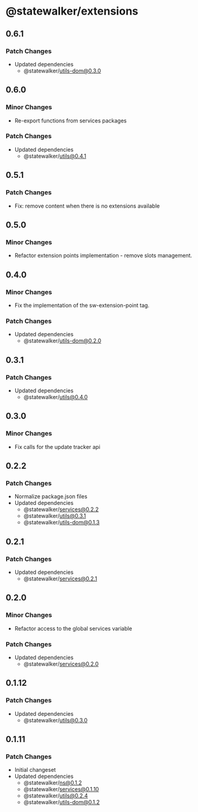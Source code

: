 # @statewalker/extensions

## 0.6.1

### Patch Changes

- Updated dependencies
  - @statewalker/utils-dom@0.3.0

## 0.6.0

### Minor Changes

- Re-export functions from services packages

### Patch Changes

- Updated dependencies
  - @statewalker/utils@0.4.1

## 0.5.1

### Patch Changes

- Fix: remove content when there is no extensions available

## 0.5.0

### Minor Changes

- Refactor extension points implementation - remove slots management.

## 0.4.0

### Minor Changes

- Fix the implementation of the sw-extension-point tag.

### Patch Changes

- Updated dependencies
  - @statewalker/utils-dom@0.2.0

## 0.3.1

### Patch Changes

- Updated dependencies
  - @statewalker/utils@0.4.0

## 0.3.0

### Minor Changes

- Fix calls for the update tracker api

## 0.2.2

### Patch Changes

- Normalize package.json files
- Updated dependencies
  - @statewalker/services@0.2.2
  - @statewalker/utils@0.3.1
  - @statewalker/utils-dom@0.1.3

## 0.2.1

### Patch Changes

- Updated dependencies
  - @statewalker/services@0.2.1

## 0.2.0

### Minor Changes

- Refactor access to the global services variable

### Patch Changes

- Updated dependencies
  - @statewalker/services@0.2.0

## 0.1.12

### Patch Changes

- Updated dependencies
  - @statewalker/utils@0.3.0

## 0.1.11

### Patch Changes

- Initial changeset
- Updated dependencies
  - @statewalker/ns@0.1.2
  - @statewalker/services@0.1.10
  - @statewalker/utils@0.2.4
  - @statewalker/utils-dom@0.1.2

